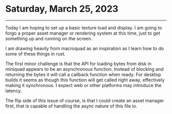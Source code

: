# Saturday, March 25, 2023

---

Today I am hoping to set up a basic texture load and display. I am going to forgo a proper asset manager or rendering system at this time, just to get something up and running on the screen.

I am drawing heavily from macroquad as an inspiration as I learn how to do some of these things in rust. 

The first minor challenge is that the API for loading bytes from disk in miniquad appears to be an asynchronous function. Instead of blocking and returning the bytes it will call a callback function when ready. For desktop builds it seems as though this function will get called right away, effectively making it synchronous. I expect web or other platforms may introduce the latency.

The flip side of this issue of course, is that I could create an asset manager first, that is capable of handling the async nature of this file io.